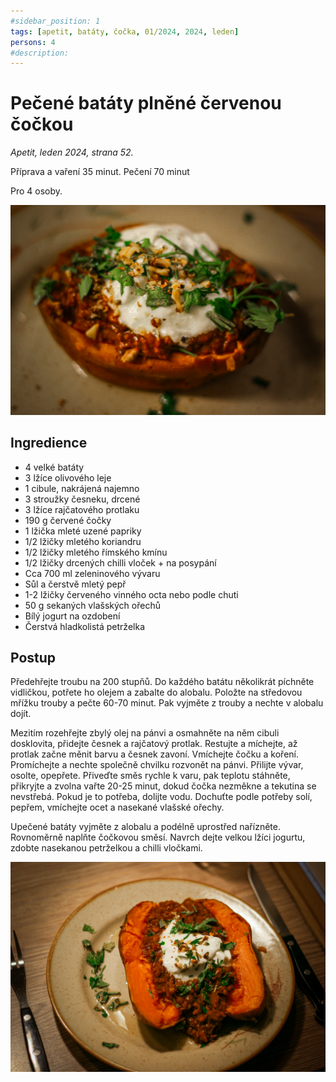 ```yaml
---
#sidebar_position: 1
tags: [apetit, batáty, čočka, 01/2024, 2024, leden]
persons: 4
#description:
---
```


# Pečené batáty plněné červenou čočkou

_Apetit, leden 2024, strana 52._

Příprava a vaření 35 minut. Pečení 70 minut

Pro 4 osoby.

![Pečené batáty plněné červenou čočkou](./assets/pecene-bataty-plnene-cervenou-cockou.jpeg)

## Ingredience

- 4 velké batáty
- 3 lžíce olivového leje
- 1 cibule, nakrájená najemno
- 3 stroužky česneku, drcené
- 3 lžíce rajčatového protlaku
- 190 g červené čočky
- 1 lžička mleté uzené papriky
- 1/2 lžičky mletého koriandru
- 1/2 lžičky mletého římského kmínu
- 1/2 lžičky drcených chilli vloček + na posypání
- Cca 700 ml zeleninového vývaru
- Sůl a čerstvě mletý pepř
- 1-2 lžičky červeného vinného octa nebo podle chuti
- 50 g sekaných vlašských ořechů
- Bílý jogurt na ozdobení
- Čerstvá hladkolistá petrželka

## Postup

Předehřejte troubu na 200 stupňů. Do každého batátu několikrát píchněte vidličkou, potřete ho olejem a zabalte do alobalu. Položte na středovou mřížku trouby a pečte 60-70 minut. Pak vyjměte z trouby a nechte v alobalu dojít.

Mezitím rozehřejte zbylý olej na pánvi a osmahněte na něm cibuli dosklovita, přidejte česnek a rajčatový protlak. Restujte a míchejte, až protlak začne měnit barvu a česnek zavoní. Vmíchejte čočku a koření. Promíchejte a nechte společně chvilku rozvonět na pánvi. Přilijte vývar, osolte, opepřete. Přiveďte směs rychle k varu, pak teplotu stáhněte, přikryjte a zvolna vařte 20-25 minut, dokud čočka nezměkne a tekutina se nevstřebá. Pokud je to potřeba, dolijte vodu. Dochuťte podle potřeby solí, pepřem, vmíchejte ocet a nasekané vlašské ořechy.

Upečené batáty vyjměte z alobalu a podélně uprostřed nařízněte. Rovnoměrně naplňte čočkovou směsí. Navrch dejte velkou lžíci jogurtu, zdobte nasekanou petrželkou a chilli vločkami.

![Pečené batáty plněné červenou čočkou](./assets/pecene-bataty-plnene-cervenou-cockou-1.jpeg)

